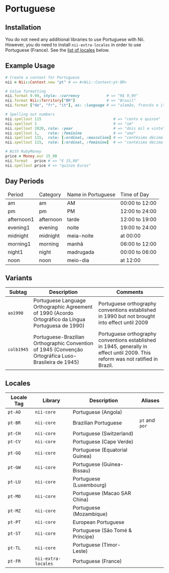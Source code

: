 <!-- This file has been generated. Source: src/docs/languages/_template.md.erb -->

# Portuguese

## Installation

You do not need any additional libraries to use Portuguese with Nii.
However, you do need to install `nii-extra-locales` in order to use Portuguese (France).
See the [list of locales](#locales) below.

## Example Usage

``` ruby
# Create a context for Portuguese
nii = Nii::Context.new "pt" # => #<Nii::Context:pt-BR>

# Value formatting
nii.format 9.99, style: :currency            # => "R$ 9,99"
nii.format Nii::Territory["BR"]              # => "Brasil"
nii.format ["de", "fr", "it"], as: :language # => "alemão, francês e italiano"

# Spelling out numbers
nii.spellout 115                                # => "cento e quinze"
nii.spellout 1                                  # => "um"
nii.spellout 2020, rule: :year                  # => "dois mil e vinte"
nii.spellout 1,    rule: :feminine              # => "uma"
nii.spellout 115,  rule: [:ordinal, :masculine] # => "centésimo décimo quinto"
nii.spellout 115,  rule: [:ordinal, :feminine]  # => "centésima décima quinta"

# With RubyMoney
price = Money.eur 15_00
nii.format   price # => "€ 15,00"
nii.spellout price # => "quinze Euros"
```

## Day Periods


<table>
  <thead>
    <tr>
      <td>Period</td>
      <td>Category</td>
      <td>Name in Portuguese</td>
      <td>Time of Day</td>
    </tr>
  </thead>
  <tbody>
    <tr>
      <td>am</td>
      <td>am</td>
      <td>AM</td>
      <td>00:00 to 12:00</td>
    </tr>
    <tr>
      <td>pm</td>
      <td>pm</td>
      <td>PM</td>
      <td>12:00 to 24:00</td>
    </tr>
    <tr>
      <td>afternoon1</td>
      <td>afternoon</td>
      <td>tarde</td>
      <td>12:00 to 19:00</td>
    </tr>
    <tr>
      <td>evening1</td>
      <td>evening</td>
      <td>noite</td>
      <td>19:00 to 24:00</td>
    </tr>
    <tr>
      <td>midnight</td>
      <td>midnight</td>
      <td>meia-noite</td>
      <td>at 00:00</td>
    </tr>
    <tr>
      <td>morning1</td>
      <td>morning</td>
      <td>manhã</td>
      <td>06:00 to 12:00</td>
    </tr>
    <tr>
      <td>night1</td>
      <td>night</td>
      <td>madrugada</td>
      <td>00:00 to 06:00</td>
    </tr>
    <tr>
      <td>noon</td>
      <td>noon</td>
      <td>meio-dia</td>
      <td>at 12:00</td>
    </tr>
  </tbody>
</table>


## Variants

<table>
  <thead>
    <tr>
      <th>Subtag</th>
      <th>Description</th>
      <th>Comments</th>
    </tr>
  </thead>
  <tbody>
    <tr>
      <td><code>ao1990</code></td>
      <td>Portuguese Language Orthographic Agreement of 1990 (Acordo Ortográfico da Língua Portuguesa de 1990)</td>
      <td>Portuguese orthography conventions established in 1990 but not brought into effect until 2009</td>
    </tr>
    <tr>
      <td><code>colb1945</code></td>
      <td>Portuguese-Brazilian Orthographic Convention of 1945 (Convenção Ortográfica Luso-Brasileira de 1945)</td>
      <td>Portuguese orthography conventions established in 1945, generally in effect until 2009. This reform was not ratified in Brazil.</td>
    </tr>
  </tbody>
</table>

## Locales

<table>
  <thead>
    <tr>
      <th>Locale Tag</th>
      <th>Library</th>
      <th>Description</th>
      <th>Aliases</th>
    </tr>
  </thead>
  <tbody>
    <tr>
      <td><code>pt-AO</code></td>
      <td><code>nii-core</code></td>
      <td>Portuguese (Angola)</td>
      <td></td>
    </tr>
    <tr>
      <td><code>pt-BR</code></td>
      <td><code>nii-core</code></td>
      <td>Brazilian Portuguese</td>
      <td><code>pt</code> and <code>por</code></td>
    </tr>
    <tr>
      <td><code>pt-CH</code></td>
      <td><code>nii-core</code></td>
      <td>Portuguese (Switzerland)</td>
      <td></td>
    </tr>
    <tr>
      <td><code>pt-CV</code></td>
      <td><code>nii-core</code></td>
      <td>Portuguese (Cape Verde)</td>
      <td></td>
    </tr>
    <tr>
      <td><code>pt-GQ</code></td>
      <td><code>nii-core</code></td>
      <td>Portuguese (Equatorial Guinea)</td>
      <td></td>
    </tr>
    <tr>
      <td><code>pt-GW</code></td>
      <td><code>nii-core</code></td>
      <td>Portuguese (Guinea-Bissau)</td>
      <td></td>
    </tr>
    <tr>
      <td><code>pt-LU</code></td>
      <td><code>nii-core</code></td>
      <td>Portuguese (Luxembourg)</td>
      <td></td>
    </tr>
    <tr>
      <td><code>pt-MO</code></td>
      <td><code>nii-core</code></td>
      <td>Portuguese (Macao SAR China)</td>
      <td></td>
    </tr>
    <tr>
      <td><code>pt-MZ</code></td>
      <td><code>nii-core</code></td>
      <td>Portuguese (Mozambique)</td>
      <td></td>
    </tr>
    <tr>
      <td><code>pt-PT</code></td>
      <td><code>nii-core</code></td>
      <td>European Portuguese</td>
      <td></td>
    </tr>
    <tr>
      <td><code>pt-ST</code></td>
      <td><code>nii-core</code></td>
      <td>Portuguese (São Tomé &amp; Príncipe)</td>
      <td></td>
    </tr>
    <tr>
      <td><code>pt-TL</code></td>
      <td><code>nii-core</code></td>
      <td>Portuguese (Timor-Leste)</td>
      <td></td>
    </tr>
    <tr>
      <td><code>pt-FR</code></td>
      <td><code>nii-extra-locales</code></td>
      <td>Portuguese (France)</td>
      <td></td>
    </tr>
  </tbody>
</table>


